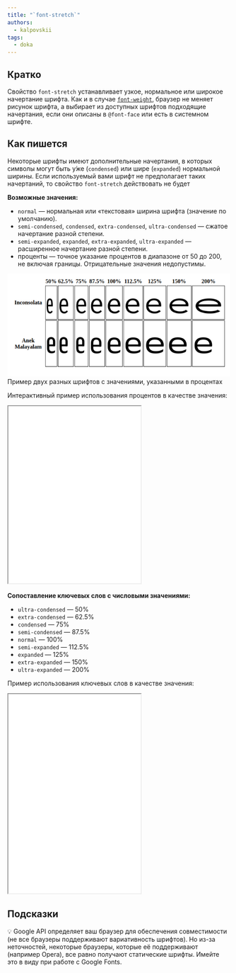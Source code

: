 ```yaml
---
title: "`font-stretch`"
authors:
  - kalpovskii
tags:
  - doka
---
```


## Кратко

Свойство `font-stretch` устанавливает узкое, нормальное или широкое начертание шрифта. Как и в случае [`font-weight`](/css/font-weight/), браузер не меняет рисунок шрифта, а выбирает из доступных шрифтов подходящие начертания, если они описаны в `@font-face` или есть в системном шрифте.

## Как пишется

Некоторые шрифты имеют дополнительные начертания, в которых символы могут быть у́же (`condensed`) или шире (`expanded`) нормальной ширины. Если используемый вами шрифт не предполагает таких начертаний, то свойство `font-stretch` действовать не будет

**Возможные значения:**

- `normal` — нормальная или «текстовая» ширина шрифта (значение по умолчанию).
- `semi-condensed`, `condensed`, `extra-condensed`, `ultra-condensed` — сжатое начертание разной степени.
- `semi-expanded`, `expanded`, `extra-expanded`, `ultra-expanded` — расширенное начертание разной степени.
- проценты — точное указание процентов в диапазоне от 50 до 200, не включая границы. Отрицательные значения недопустимы.

![Примеры шрифтов](./images/example.png)
Пример двух разных шрифтов с значениями, указанными в процентах

Интерактивный пример использования процентов в качестве значения:

<iframe title="examples" src="demos/interactive/" height="400"></iframe>

**Сопоставление ключевых слов с числовыми значениями:**

- `ultra-condensed` — 50%
- `extra-condensed` — 62.5%
- `condensed` — 75%
- `semi-condensed` — 87.5%
- `normal` — 100%
- `semi-expanded` — 112.5%
- `expanded` — 125%
- `extra-expanded` — 150%
- `ultra-expanded` — 200%

Пример использования ключевых слов в качестве значения:

<iframe title="examples" src="demos/keywords/" height="450"></iframe>

## Подсказки

💡 Google API определяет ваш браузер для обеспечения совместимости (не все браузеры поддерживают вариативность шрифтов). Но из-за неточностей, некоторые браузеры, которые её поддерживают (например Opera), все равно получают статические шрифты. Имейте это в виду при работе с Google Fonts.
